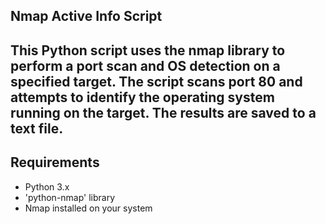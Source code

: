 ## Nmap Active Info Script
This Python script uses the nmap library to perform a port scan and OS detection on a specified target. The script scans port 80 and attempts to identify the operating system running on the target. The results are saved to a text file.
---
## Requirements
- Python 3.x
- 'python-nmap' library
- Nmap installed on your system
